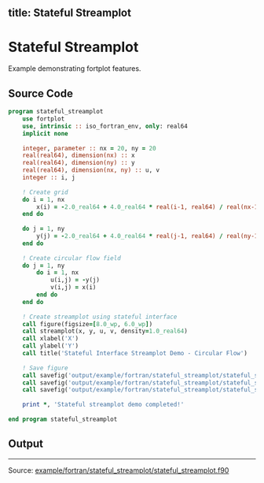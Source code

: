 title: Stateful Streamplot
---

# Stateful Streamplot

Example demonstrating fortplot features.

## Source Code

```fortran
program stateful_streamplot
    use fortplot
    use, intrinsic :: iso_fortran_env, only: real64
    implicit none
    
    integer, parameter :: nx = 20, ny = 20
    real(real64), dimension(nx) :: x
    real(real64), dimension(ny) :: y
    real(real64), dimension(nx, ny) :: u, v
    integer :: i, j
    
    ! Create grid
    do i = 1, nx
        x(i) = -2.0_real64 + 4.0_real64 * real(i-1, real64) / real(nx-1, real64)
    end do
    
    do j = 1, ny
        y(j) = -2.0_real64 + 4.0_real64 * real(j-1, real64) / real(ny-1, real64)
    end do
    
    ! Create circular flow field
    do j = 1, ny
        do i = 1, nx
            u(i,j) = -y(j)
            v(i,j) = x(i)
        end do
    end do
    
    ! Create streamplot using stateful interface
    call figure(figsize=[8.0_wp, 6.0_wp])
    call streamplot(x, y, u, v, density=1.0_real64)
    call xlabel('X')
    call ylabel('Y')
    call title('Stateful Interface Streamplot Demo - Circular Flow')
    
    ! Save figure
    call savefig('output/example/fortran/stateful_streamplot/stateful_streamplot.png')
    call savefig('output/example/fortran/stateful_streamplot/stateful_streamplot.pdf')
    call savefig('output/example/fortran/stateful_streamplot/stateful_streamplot.txt')
    
    print *, 'Stateful streamplot demo completed!'
    
end program stateful_streamplot
```

## Output


---

Source: [example/fortran/stateful_streamplot/stateful_streamplot.f90](https://github.com/lazy-fortran/fortplot/blob/main/example/fortran/stateful_streamplot/stateful_streamplot.f90)
